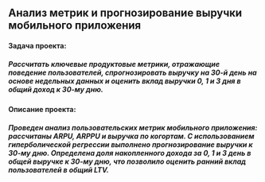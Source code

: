 ## Анализ метрик и прогнозирование выручки мобильного приложения 

#### Задача проекта:

##### Рассчитать ключевые продуктовые метрики, отражающие поведение пользователей, спрогнозировать выручку на 30-й день на основе недельных данных и оценить вклад выручки 0, 1 и 3 дня в общий доход к 30-му дню.

#### Описание проекта:

##### Проведен анализ пользовательских метрик мобильного приложения: рассчитаны ARPU, ARPPU и выручка по когортам. С использованием гиперболической регрессии выполнено прогнозирование выручки к 30-му дню. Определена доля накопленного дохода за 0, 1 и 3 день в общей выручке к 30-му дню, что позволило оценить ранний вклад пользователей в общий LTV.
